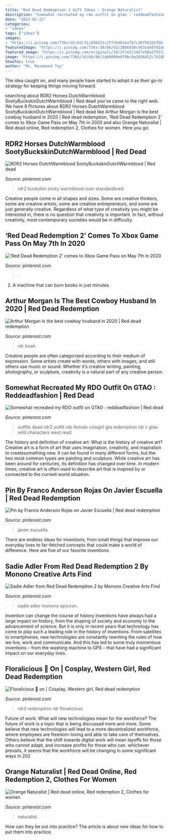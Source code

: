 ```yaml
---
title: "Red Dead Redemption 2 Gift Ideas : Orange Naturalist"
description: "Somewhat recreated my rdo outfit on gtao : reddeadfashion"
date: "2023-01-22"
categories:
- "ideas"
tags: ["ideas"]
images:
- "https://i.pinimg.com/736x/d2/6d/31/d26d31c2ffcb463aa7b7c16f5632bfbb.jpg"
featuredImage: "https://i.pinimg.com/736x/38/b6/d3/38b6d38ce03ceb07d1ddb2ad35e083da.jpg"
featured_image: "https://i.pinimg.com/originals/14/2f/e5/142fe50a279372c3035dcd9f6057a755.jpg"
image: "https://i.pinimg.com/736x/1d/69/06/1d69069e8f9bc9a3036452c762808ad3.jpg"
ShowToc: true
author: "Ms. Rosamond Toy"
---
```



The idea caught on, and many people have started to adopt it as their go-to strategy for keeping things moving forward.

	

		
searching about RDR2 Horses DutchWarmblood SootyBuckskinDutchWarmblood | Red dead you've came to the right web. We have 8 Pictures about RDR2 Horses DutchWarmblood SootyBuckskinDutchWarmblood | Red dead like Arthur Morgan is the best cowboy husband in 2020 | Red dead redemption, ‘Red Dead Redemption 2’ comes to Xbox Game Pass on May 7th in 2020 and also Orange Naturalist | Red dead online, Red redemption 2, Clothes for women. Here you go:
		
    
## RDR2 Horses DutchWarmblood SootyBuckskinDutchWarmblood | Red Dead

<img loading=lazy src="https://i.pinimg.com/736x/38/b6/d3/38b6d38ce03ceb07d1ddb2ad35e083da.jpg" onerror="this.onerror=null;this.src='https://tse4.mm.bing.net/th?id=OIP.GGzrG0pimkF1n2lyk37muAHaEK&amp;pid=15.1';" alt="RDR2 Horses DutchWarmblood SootyBuckskinDutchWarmblood | Red dead">

_Source: pinterest.com_

>rdr2 buckskin sooty warmblood roan standardbred. 

	

Creative people come in all shapes and sizes. Some are creative thinkers, some are creative artists, some are creative entrepreneurs, and some are just generally creative. Regardless of what type of creativity you might be interested in, there is no question that creativity is important. In fact, without creativity, most contemporary societies would be in difficulty.

    
## ‘Red Dead Redemption 2’ Comes To Xbox Game Pass On May 7th In 2020

<img loading=lazy src="https://i.pinimg.com/736x/13/ba/68/13ba684f2634442a36e22ac83c4b36b8.jpg" onerror="this.onerror=null;this.src='https://tse3.mm.bing.net/th?id=OIP.VJ8C7qDC_s3PqXNcYMxV5gHaEK&amp;pid=15.1';" alt="‘Red Dead Redemption 2’ comes to Xbox Game Pass on May 7th in 2020">

_Source: pinterest.com_

>. 

	

2. A machine that can burn books in just minutes.

    
## Arthur Morgan Is The Best Cowboy Husband In 2020 | Red Dead Redemption

<img loading=lazy src="https://i.pinimg.com/736x/f1/d3/29/f1d329578e6b49a737fc544754e4229e.jpg" onerror="this.onerror=null;this.src='https://tse1.mm.bing.net/th?id=OIP.glf9RTfmJUtbMECYBrIO_wHaGx&amp;pid=15.1';" alt="Arthur Morgan is the best cowboy husband in 2020 | Red dead redemption">

_Source: pinterest.com_

>rdr boah. 

	

Creative people are often categorized according to their medium of expression. Some artists create with words, others with images, and still others use music or sound. Whether it’s creative writing, painting, photography, or sculpture, creativity is a natural part of any creative person.

    
## Somewhat Recreated My RDO Outfit On GTAO : Reddeadfashion | Red Dead

<img loading=lazy src="https://i.pinimg.com/736x/46/e4/3b/46e43b408a1ad52d9a7ab8b8754bd56d.jpg" onerror="this.onerror=null;this.src='https://tse3.mm.bing.net/th?id=OIP.qM4-ondI5k0PftUOh6noqgHaJ5&amp;pid=15.1';" alt="Somewhat recreated my RDO outfit on GTAO : reddeadfashion | Red dead">

_Source: pinterest.com_

>outfits dead rdr2 outfit rdo female cowgirl gta redemption rdr ii gtao wild characters west read. 

	

The history and definition of creative art: What is the history of creative art?
Creative art is a form of art that uses imagination, creativity, and inspiration to createsomething new. It can be found in many different forms, but the two most common types are painting and sculpture. While creative art has been around for centuries, its definition has changed over time. In modern times, creative art is often used to describe art that is inspired by or connected to the current world situation.

    
## Pin By Franco Anderson Rojas On Javier Escuella | Red Dead Redemption

<img loading=lazy src="https://i.pinimg.com/originals/14/2f/e5/142fe50a279372c3035dcd9f6057a755.jpg" onerror="this.onerror=null;this.src='https://tse3.mm.bing.net/th?id=OIP.oT26auM25LiDzKttR0gn0QHaHO&amp;pid=15.1';" alt="Pin by Franco Anderson Rojas on Javier Escuella | Red dead redemption">

_Source: pinterest.com_

>javier escuella. 

	

There are endless ideas for inventions, from small things that improve our everyday lives to far-fetched concepts that could make a world of difference. Here are five of our favorite inventions.

    
## Sadie Adler From Red Dead Redemption 2 By Monono Creative Arts Find

<img loading=lazy src="https://i.pinimg.com/736x/1d/69/06/1d69069e8f9bc9a3036452c762808ad3.jpg" onerror="this.onerror=null;this.src='https://tse3.mm.bing.net/th?id=OIP.IewGJsvDhKQwjjF_jKVUqwHaLH&amp;pid=15.1';" alt="Sadie Adler from Red Dead Redemption 2 by Monono Creative Arts Find">

_Source: pinterest.com_

>sadie adler monono epiccon. 

	

Invention can change the course of history
Inventions have always had a large impact on history, from the shaping of society and economy to the advancement of science. But it is only in recent years that technology has come to play such a leading role in the history of inventions. From satellites to smartphones, new technologies are constantly rewriting the rules of how we live, work and communicate. And this has led to some truly momentous inventions – from the washing machine to GPS – that have had a significant impact on our everyday lives.

    
## Floralicious 🌟 On | Cosplay, Western Girl, Red Dead Redemption

<img loading=lazy src="https://i.pinimg.com/originals/d0/fa/52/d0fa52ade34fd514653a69d99d2f387f.jpg" onerror="this.onerror=null;this.src='https://tse4.mm.bing.net/th?id=OIP.W2Iko_-oAEi5zGjVKcqtAgHaKs&amp;pid=15.1';" alt="Floralicious 🌟 on | Cosplay, Western girl, Red dead redemption">

_Source: pinterest.com_

>rdr2 redemption rdr floralicious. 

	

Future of work: What will new technologies mean for the workforce?
The future of work is a topic that is being discussed more and more. Some believe that new technologies will lead to a more decentralized workforce, where employees are freedom-loving and able to take care of themselves. Others believe that the shift towards digital work will mean layoffs for those who cannot adapt, and increase profits for those who can. whichever prevails, it seems that the workforce will be changing in some significant ways in 202
    
## Orange Naturalist | Red Dead Online, Red Redemption 2, Clothes For Women

<img loading=lazy src="https://i.pinimg.com/736x/d2/6d/31/d26d31c2ffcb463aa7b7c16f5632bfbb.jpg" onerror="this.onerror=null;this.src='https://tse3.mm.bing.net/th?id=OIP.qI_snr_ElOfq3dQdohqMAAHaEK&amp;pid=15.1';" alt="Orange Naturalist | Red dead online, Red redemption 2, Clothes for women">

_Source: pinterest.com_

>naturalist. 

	

How can they be put into practice?
The article is about new ideas for how to put them into practice.

